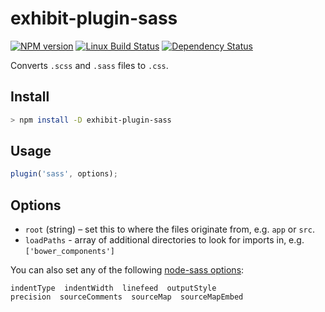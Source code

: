 # exhibit-plugin-sass

[![NPM version][npm-image]][npm-url] [![Linux Build Status][travis-image]][travis-url] [![Dependency Status][depstat-image]][depstat-url]

Converts `.scss` and `.sass` files to `.css`.

## Install

```sh
> npm install -D exhibit-plugin-sass
```

## Usage

```js
plugin('sass', options);
```

## Options

- `root` (string) – set this to where the files originate from, e.g. `app` or `src`.
- `loadPaths` - array of additional directories to look for imports in, e.g. `['bower_components']`

You can also set any of the following [node-sass options](https://github.com/sass/node-sass#options):

```
indentType  indentWidth  linefeed  outputStyle
precision  sourceComments  sourceMap  sourceMapEmbed
```


[npm-url]: https://npmjs.org/package/exhibit-plugin-sass
[npm-image]: https://img.shields.io/npm/v/exhibit-plugin-sass.svg?style=flat-square

[travis-url]: https://travis-ci.org/exhibitjs/exhibit-plugin-sass
[travis-image]: https://img.shields.io/travis/exhibitjs/exhibit-plugin-sass.svg?style=flat-square&label=Linux

[appveyor-url]: https://ci.appveyor.com/project/exhibitjs/exhibit-plugin-sass
[appveyor-image]: https://img.shields.io/appveyor/ci/exhibitjs/exhibit-plugin-sass/master.svg?style=flat-square&label=Windows

[depstat-url]: https://david-dm.org/exhibitjs/exhibit-plugin-sass
[depstat-image]: https://img.shields.io/david/exhibitjs/exhibit-plugin-sass.svg?style=flat-square

